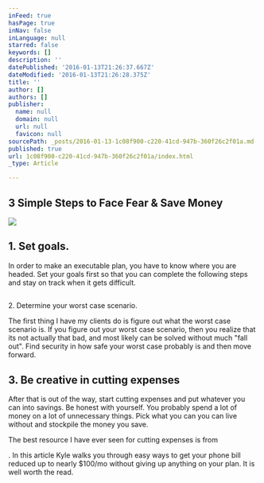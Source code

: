 ```yaml
---
inFeed: true
hasPage: true
inNav: false
inLanguage: null
starred: false
keywords: []
description: ''
datePublished: '2016-01-13T21:26:37.667Z'
dateModified: '2016-01-13T21:26:28.375Z'
title: ''
author: []
authors: []
publisher:
  name: null
  domain: null
  url: null
  favicon: null
sourcePath: _posts/2016-01-13-1c08f900-c220-41cd-947b-360f26c2f01a.md
published: true
url: 1c08f900-c220-41cd-947b-360f26c2f01a/index.html
_type: Article

---
```

## 3 Simple Steps to Face Fear & Save Money
![](https://the-grid-user-content.s3-us-west-2.amazonaws.com/3ed0cdae-f329-48b8-ab9a-9defeb4ec487.jpg)

## 

## 1\. Set goals.

In order to make an executable plan, you have to know where you are headed. Set your goals first so that you can complete the following steps and stay on track when it gets difficult. 

## 

2\. Determine your worst case scenario.

The first thing I have my clients do is figure out what the worst case scenario is. If you figure out your worst case scenario, then you realize that its not actually that bad, and most likely can be solved without much "fall out".  Find security in how safe your worst case probably is and then move forward. 

## 3\. Be creative in cutting expenses

After that is out of the way, start cutting expenses and put whatever you can into savings. Be honest with yourself. You probably spend a lot of money on a lot of unnecessary things. Pick what you can you can live without and stockpile the money you save. 

The best resource I have ever seen for cutting expenses is from 

. In this article Kyle walks you through easy ways to get your phone bill reduced up to nearly $100/mo without giving up anything on your plan. It is well worth the read.